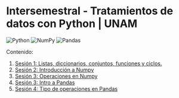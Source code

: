 # Intersemestral - Tratamientos de datos con Python | UNAM
![Python](https://img.shields.io/badge/python-3670A0?style=for-the-badge&logo=python&logoColor=ffdd54)
![NumPy](https://img.shields.io/badge/numpy-%23013243.svg?style=for-the-badge&logo=numpy&logoColor=white)
![Pandas](https://img.shields.io/badge/pandas-%23150458.svg?style=for-the-badge&logo=pandas&logoColor=white)

Contenido:

1. <a href='Sesion-01/Sesion-01.ipynb'>Sesión 1: Listas, diccionarios, conjuntos, funciones y ciclos.</a>
2. <a href='Sesion-02/Sesion-02.ipynb'>Sesión 2: Introducción a Numpy</a>
3. <a href='Sesion-03/Sesion-03.ipynb'>Sesión 3: Operaciones en Numpy</a>
4. <a href='Sesion-03/Sesion-03_2.ipynb'>Sesión 3: Intro a Pandas</a>
5. <a href='Sesion-04/Sesion-04.ipynb'>Sesión 4: Tipo de operaciones en Pandas</a>
